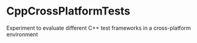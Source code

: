 # CppCrossPlatformTests
Experiment to evaluate different C++ test frameworks in a cross-platform environment
